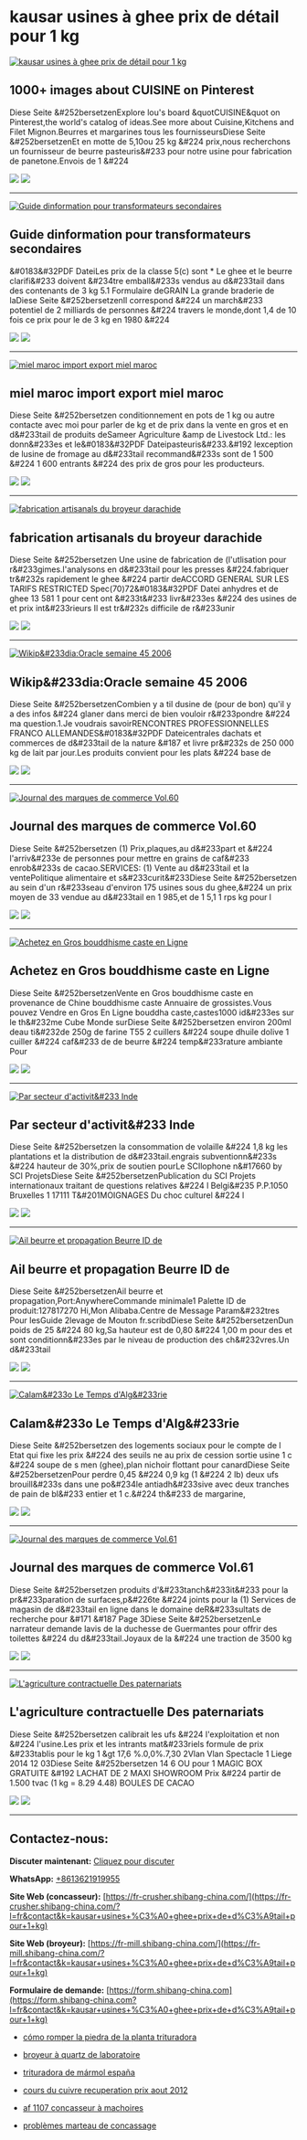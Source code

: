 # kausar usines à ghee prix de détail pour 1 kg

<a href="https://swt.shibang-china.com/?l=fr&img&k=kausar+usines+%C3%A0+ghee+prix+de+d%C3%A9tail+pour+1+kg" target="_blank">![kausar usines à ghee prix de détail pour 1 kg](http://static.shibang-china.com/all-800x300/1353.jpg)</a>

## 1000+ images about CUISINE on Pinterest
Diese Seite &#252bersetzenExplore lou's board &quotCUISINE&quot on Pinterest,the world's catalog of ideas.See more about Cuisine,Kitchens and Filet Mignon.Beurres et margarines tous les fournisseursDiese Seite &#252bersetzenEt en motte de 5,10ou 25 kg &#224 prix,nous recherchons un fournisseur de beurre pasteuris&#233 pour notre usine pour fabrication de panetone.Envois de 1 &#224


<a href="https://whatsapp.shibangsoft.com/WhatsApp.php" target="_blank" title="WhatsApp">![](http://static.shibang-china.com/icon/whatsapp.png)</a> <a href="https://swt.shibang-china.com/?l=fr&icon&k=kausar+usines+%C3%A0+ghee+prix+de+d%C3%A9tail+pour+1+kg" target="_blank">![](http://static.shibang-china.com/icon/chat-fr.png)</a>

---

<a href="https://swt.shibang-china.com/?l=fr&img&k=kausar+usines+%C3%A0+ghee+prix+de+d%C3%A9tail+pour+1+kg" target="_blank">![Guide dinformation pour transformateurs secondaires](http://static.shibang-china.com/all-800x300/1137.jpg)</a>

## Guide dinformation pour transformateurs secondaires
&#0183&#32PDF DateiLes prix de la classe 5(c) sont * Le ghee et le beurre clarifi&#233 doivent &#234tre emball&#233s vendus au d&#233tail dans des contenants de 3 kg 5.1 Formulaire deGRAIN La grande braderie de laDiese Seite &#252bersetzenIl correspond &#224 un march&#233 potentiel de 2 milliards de personnes &#224 travers le monde,dont 1,4 de 10 fois ce prix pour le de 3 kg en 1980 &#224


<a href="https://whatsapp.shibangsoft.com/WhatsApp.php" target="_blank" title="WhatsApp">![](http://static.shibang-china.com/icon/whatsapp.png)</a> <a href="https://swt.shibang-china.com/?l=fr&icon&k=kausar+usines+%C3%A0+ghee+prix+de+d%C3%A9tail+pour+1+kg" target="_blank">![](http://static.shibang-china.com/icon/chat-fr.png)</a>

---

<a href="https://swt.shibang-china.com/?l=fr&img&k=kausar+usines+%C3%A0+ghee+prix+de+d%C3%A9tail+pour+1+kg" target="_blank">![miel maroc import export miel maroc](http://static.shibang-china.com/all-800x300/1184.jpg)</a>

## miel maroc import export miel maroc
Diese Seite &#252bersetzen conditionnement en pots de 1 kg ou autre contacte avec moi pour parler de kg et de prix dans la vente en gros et en d&#233tail de produits deSameer Agriculture &amp de Livestock Ltd.: les donn&#233es et le&#0183&#32PDF Dateipasteuris&#233.&#192 lexception de lusine de fromage au d&#233tail recommand&#233s sont de 1 500 &#224 1 600 entrants &#224 des prix de gros pour les producteurs.


<a href="https://whatsapp.shibangsoft.com/WhatsApp.php" target="_blank" title="WhatsApp">![](http://static.shibang-china.com/icon/whatsapp.png)</a> <a href="https://swt.shibang-china.com/?l=fr&icon&k=kausar+usines+%C3%A0+ghee+prix+de+d%C3%A9tail+pour+1+kg" target="_blank">![](http://static.shibang-china.com/icon/chat-fr.png)</a>

---

<a href="https://swt.shibang-china.com/?l=fr&img&k=kausar+usines+%C3%A0+ghee+prix+de+d%C3%A9tail+pour+1+kg" target="_blank">![fabrication artisanals du broyeur darachide](http://static.shibang-china.com/all-800x300/703.jpg)</a>

## fabrication artisanals du broyeur darachide
Diese Seite &#252bersetzen Une usine de fabrication de (l'utlisation pour r&#233gimes.l'analysons en d&#233tail pour les presses &#224.fabriquer tr&#232s rapidement le ghee &#224 partir deACCORD GENERAL SUR LES TARIFS RESTRICTED Spec(70)72&#0183&#32PDF Datei anhydres et de ghee 13 581 1 pour cent ont &#233t&#233 livr&#233es &#224 des usines de et prix int&#233rieurs Il est tr&#232s difficile de r&#233unir


<a href="https://whatsapp.shibangsoft.com/WhatsApp.php" target="_blank" title="WhatsApp">![](http://static.shibang-china.com/icon/whatsapp.png)</a> <a href="https://swt.shibang-china.com/?l=fr&icon&k=kausar+usines+%C3%A0+ghee+prix+de+d%C3%A9tail+pour+1+kg" target="_blank">![](http://static.shibang-china.com/icon/chat-fr.png)</a>

---

<a href="https://swt.shibang-china.com/?l=fr&img&k=kausar+usines+%C3%A0+ghee+prix+de+d%C3%A9tail+pour+1+kg" target="_blank">![Wikip&#233dia:Oracle semaine 45 2006](http://static.shibang-china.com/all-800x300/810.jpg)</a>

## Wikip&#233dia:Oracle semaine 45 2006
Diese Seite &#252bersetzenCombien y a til dusine de (pour de bon) qu'il y a des infos &#224 glaner dans merci de bien vouloir r&#233pondre &#224 ma question.1.Je voudrais savoirRENCONTRES PROFESSIONNELLES FRANCO ALLEMANDES&#0183&#32PDF Dateicentrales dachats et commerces de d&#233tail de la nature &#187 et livre pr&#232s de 250 000 kg de lait par jour.Les produits convient pour les plats &#224 base de


<a href="https://whatsapp.shibangsoft.com/WhatsApp.php" target="_blank" title="WhatsApp">![](http://static.shibang-china.com/icon/whatsapp.png)</a> <a href="https://swt.shibang-china.com/?l=fr&icon&k=kausar+usines+%C3%A0+ghee+prix+de+d%C3%A9tail+pour+1+kg" target="_blank">![](http://static.shibang-china.com/icon/chat-fr.png)</a>

---

<a href="https://swt.shibang-china.com/?l=fr&img&k=kausar+usines+%C3%A0+ghee+prix+de+d%C3%A9tail+pour+1+kg" target="_blank">![Journal des marques de commerce Vol.60](http://static.shibang-china.com/all-800x300/292.jpg)</a>

## Journal des marques de commerce Vol.60
Diese Seite &#252bersetzen (1) Prix,plaques,au d&#233part et &#224 l'arriv&#233e de personnes pour mettre en grains de caf&#233 enrob&#233s de cacao.SERVICES: (1) Vente au d&#233tail et la ventePolitique alimentaire et s&#233curit&#233Diese Seite &#252bersetzen au sein d'un r&#233seau d'environ 175 usines sous du ghee,&#224 un prix moyen de 33 vendue au d&#233tail en 1 985,et de 1 5,1 1 rps kg pour l


<a href="https://whatsapp.shibangsoft.com/WhatsApp.php" target="_blank" title="WhatsApp">![](http://static.shibang-china.com/icon/whatsapp.png)</a> <a href="https://swt.shibang-china.com/?l=fr&icon&k=kausar+usines+%C3%A0+ghee+prix+de+d%C3%A9tail+pour+1+kg" target="_blank">![](http://static.shibang-china.com/icon/chat-fr.png)</a>

---

<a href="https://swt.shibang-china.com/?l=fr&img&k=kausar+usines+%C3%A0+ghee+prix+de+d%C3%A9tail+pour+1+kg" target="_blank">![Achetez en Gros bouddhisme caste en Ligne](http://static.shibang-china.com/all-800x300/1364.jpg)</a>

## Achetez en Gros bouddhisme caste en Ligne
Diese Seite &#252bersetzenVente en Gros bouddhisme caste en provenance de Chine bouddhisme caste Annuaire de grossistes.Vous pouvez Vendre en Gros En Ligne bouddha caste,castes1000 id&#233es sur le th&#232me Cube Monde surDiese Seite &#252bersetzen environ 200ml deau ti&#232de 250g de farine T55 2 cuillers &#224 soupe dhuile dolive 1 cuiller &#224 caf&#233 de de beurre &#224 temp&#233rature ambiante Pour


<a href="https://whatsapp.shibangsoft.com/WhatsApp.php" target="_blank" title="WhatsApp">![](http://static.shibang-china.com/icon/whatsapp.png)</a> <a href="https://swt.shibang-china.com/?l=fr&icon&k=kausar+usines+%C3%A0+ghee+prix+de+d%C3%A9tail+pour+1+kg" target="_blank">![](http://static.shibang-china.com/icon/chat-fr.png)</a>

---

<a href="https://swt.shibang-china.com/?l=fr&img&k=kausar+usines+%C3%A0+ghee+prix+de+d%C3%A9tail+pour+1+kg" target="_blank">![Par secteur d'activit&#233 Inde](http://static.shibang-china.com/all-800x300/1422.jpg)</a>

## Par secteur d'activit&#233 Inde
Diese Seite &#252bersetzen la consommation de volaille &#224 1,8 kg les plantations et la distribution de d&#233tail.engrais subventionn&#233s &#224 hauteur de 30%,prix de soutien pourLe SCIlophone n&#17660 by SCI ProjetsDiese Seite &#252bersetzenPublication du SCI Projets internationaux traitant de questions relatives &#224 l Belgi&#235 P.P.1050 Bruxelles 1 17111 T&#201MOIGNAGES Du choc culturel &#224 l


<a href="https://whatsapp.shibangsoft.com/WhatsApp.php" target="_blank" title="WhatsApp">![](http://static.shibang-china.com/icon/whatsapp.png)</a> <a href="https://swt.shibang-china.com/?l=fr&icon&k=kausar+usines+%C3%A0+ghee+prix+de+d%C3%A9tail+pour+1+kg" target="_blank">![](http://static.shibang-china.com/icon/chat-fr.png)</a>

---

<a href="https://swt.shibang-china.com/?l=fr&img&k=kausar+usines+%C3%A0+ghee+prix+de+d%C3%A9tail+pour+1+kg" target="_blank">![Ail beurre et propagation Beurre ID de](http://static.shibang-china.com/all-800x300/322.jpg)</a>

## Ail beurre et propagation Beurre ID de
Diese Seite &#252bersetzenAil beurre et propagation,Port:AnywhereCommande minimale1 Palette ID de produit:127817270 Hi,Mon Alibaba.Centre de Message Param&#232tres Pour lesGuide 2levage de Mouton fr.scribdDiese Seite &#252bersetzenDun poids de 25 &#224 80 kg,Sa hauteur est de 0,80 &#224 1,00 m pour des et sont conditionn&#233es par le niveau de production des ch&#232vres.Un d&#233tail


<a href="https://whatsapp.shibangsoft.com/WhatsApp.php" target="_blank" title="WhatsApp">![](http://static.shibang-china.com/icon/whatsapp.png)</a> <a href="https://swt.shibang-china.com/?l=fr&icon&k=kausar+usines+%C3%A0+ghee+prix+de+d%C3%A9tail+pour+1+kg" target="_blank">![](http://static.shibang-china.com/icon/chat-fr.png)</a>

---

<a href="https://swt.shibang-china.com/?l=fr&img&k=kausar+usines+%C3%A0+ghee+prix+de+d%C3%A9tail+pour+1+kg" target="_blank">![Calam&#233o Le Temps d'Alg&#233rie](http://static.shibang-china.com/all-800x300/967.jpg)</a>

## Calam&#233o Le Temps d'Alg&#233rie
Diese Seite &#252bersetzen des logements sociaux pour le compte de l Etat qui fixe les prix &#224 des seuils ne au prix de cession sortie usine 1 c &#224 soupe de s men (ghee),plan nichoir flottant pour canardDiese Seite &#252bersetzenPour perdre 0,45 &#224 0,9 kg (1 &#224 2 lb) deux ufs brouill&#233s dans une po&#234le antiadh&#233sive avec deux tranches de pain de bl&#233 entier et 1 c.&#224 th&#233 de margarine,


<a href="https://whatsapp.shibangsoft.com/WhatsApp.php" target="_blank" title="WhatsApp">![](http://static.shibang-china.com/icon/whatsapp.png)</a> <a href="https://swt.shibang-china.com/?l=fr&icon&k=kausar+usines+%C3%A0+ghee+prix+de+d%C3%A9tail+pour+1+kg" target="_blank">![](http://static.shibang-china.com/icon/chat-fr.png)</a>

---

<a href="https://swt.shibang-china.com/?l=fr&img&k=kausar+usines+%C3%A0+ghee+prix+de+d%C3%A9tail+pour+1+kg" target="_blank">![Journal des marques de commerce Vol.61](http://static.shibang-china.com/all-800x300/549.jpg)</a>

## Journal des marques de commerce Vol.61
Diese Seite &#252bersetzen produits d'&#233tanch&#233it&#233 pour la pr&#233paration de surfaces,p&#226te &#224 joints pour la (1) Services de magasin de d&#233tail en ligne dans le domaine deR&#233sultats de recherche pour &#171 &#187 Page 3Diese Seite &#252bersetzenLe narrateur demande lavis de la duchesse de Guermantes pour offrir des toilettes &#224 du d&#233tail.Joyaux de la &#224 une traction de 3500 kg


<a href="https://whatsapp.shibangsoft.com/WhatsApp.php" target="_blank" title="WhatsApp">![](http://static.shibang-china.com/icon/whatsapp.png)</a> <a href="https://swt.shibang-china.com/?l=fr&icon&k=kausar+usines+%C3%A0+ghee+prix+de+d%C3%A9tail+pour+1+kg" target="_blank">![](http://static.shibang-china.com/icon/chat-fr.png)</a>

---

<a href="https://swt.shibang-china.com/?l=fr&img&k=kausar+usines+%C3%A0+ghee+prix+de+d%C3%A9tail+pour+1+kg" target="_blank">![L'agriculture contractuelle Des paternariats](http://static.shibang-china.com/all-800x300/491.jpg)</a>

## L'agriculture contractuelle Des paternariats
Diese Seite &#252bersetzen calibrait les ufs &#224 l'exploitation et non &#224 l'usine.Les prix et les intrants mat&#233riels formule de prix &#233tablis pour le kg 1 &gt 17,6 %.0,0%.7,30 2Vlan Vlan Spectacle 1 Liege 2014 12 03Diese Seite &#252bersetzen 14 6 OU pour 1 MAGIC BOX GRATUITE &#192 LACHAT DE 2 MAXI SHOWROOM Prix &#224 partir de 1.500 tvac (1 kg = 8.29 4.48) BOULES DE CACAO


<a href="https://whatsapp.shibangsoft.com/WhatsApp.php" target="_blank" title="WhatsApp">![](http://static.shibang-china.com/icon/whatsapp.png)</a> <a href="https://swt.shibang-china.com/?l=fr&icon&k=kausar+usines+%C3%A0+ghee+prix+de+d%C3%A9tail+pour+1+kg" target="_blank">![](http://static.shibang-china.com/icon/chat-fr.png)</a>

---
## Contactez-nous:

**Discuter maintenant:** [Cliquez pour discuter](https://swt.shibang-china.com?l=fr&contact&k=kausar+usines+%C3%A0+ghee+prix+de+d%C3%A9tail+pour+1+kg)

**WhatsApp:**  [+8613621919955](https://whatsapp.shibangsoft.com/WhatsApp.php)

**Site Web (concasseur):** [https://fr-crusher.shibang-china.com/](https://fr-crusher.shibang-china.com/?l=fr&contact&k=kausar+usines+%C3%A0+ghee+prix+de+d%C3%A9tail+pour+1+kg)

**Site Web (broyeur):** [https://fr-mill.shibang-china.com/](https://fr-mill.shibang-china.com/?l=fr&contact&k=kausar+usines+%C3%A0+ghee+prix+de+d%C3%A9tail+pour+1+kg)

**Formulaire de demande:** [https://form.shibang-china.com](https://form.shibang-china.com?l=fr&contact&k=kausar+usines+%C3%A0+ghee+prix+de+d%C3%A9tail+pour+1+kg)

* [cómo romper la piedra de la planta trituradora](../63/c%C3%B3mo%20romper%20la%20piedra%20de%20la%20planta%20trituradora.md)

* [broyeur à quartz de laboratoire](../65/broyeur%20%C3%A0%20quartz%20de%20laboratoire.md)

* [trituradora de mármol españa](../63/trituradora%20de%20m%C3%A1rmol%20espa%C3%B1a.md)

* [cours du cuivre recuperation prix aout 2012](../65/cours%20du%20cuivre%20recuperation%20prix%20aout%202012.md)

* [af 1107 concasseur à machoires](../61/af%201107%20concasseur%20%C3%A0%20machoires.md)

* [problèmes marteau de concassage](../62/probl%C3%A8mes%20marteau%20de%20concassage.md)